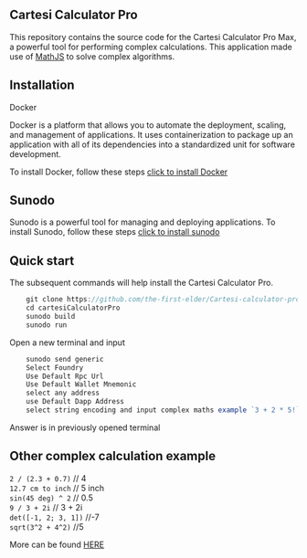 ## Cartesi Calculator Pro

This repository contains the source code for the Cartesi Calculator Pro Max, a powerful tool for performing complex calculations. This application made use of [MathJS](https://mathjs.org/docs/getting_started.html) to solve complex algorithms.

## Installation

Docker

Docker is a platform that allows you to automate the deployment, scaling, and management of applications. It uses containerization to package up an application with all of its dependencies into a standardized unit for software development.

To install Docker, follow these steps [click to install Docker](https://docs.docker.com/get-docker/)

## Sunodo

Sunodo is a powerful tool for managing and deploying applications. To install Sunodo, follow these steps [click to install sunodo](https://docs.sunodo.io/guide/introduction/installing)

## Quick start

The subsequent commands will help install the Cartesi Calculator Pro.

```javascript
    git clone https://github.com/the-first-elder/Cartesi-calculator-pro-with-sunodo.git
    cd cartesiCalculatorPro
    sunodo build
    sunodo run
```

Open a new terminal and input

```javascript
    sunodo send generic
    Select Foundry
    Use Default Rpc Url
    Use Default Wallet Mnemonic
    select any address
    use Default Dapp Address
    select string encoding and input complex maths example `3 + 2 * 5!` and boom!
```

Answer is in previously opened terminal

## Other complex calculation example

`2 / (2.3 + 0.7)` // 4 </br>
`12.7 cm to inch` // 5 inch </br>
`sin(45 deg) ^ 2` // 0.5 </br>
`9 / 3 + 2i` // 3 + 2i </br>
`det([-1, 2; 3, 1])` //-7 </br>
`sqrt(3^2 + 4^2)` //5

More can be found [HERE](https://mathjs.org/examples/index.html)

